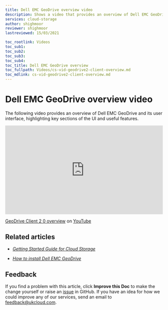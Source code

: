 ```yaml
---
title: Dell EMC GeoDrive overview video
description: Shows a video that provides an overview of Dell EMC GeoDrive
services: cloud-storage
author: shighmoor
reviewer: shighmoor
lastreviewed: 15/03/2021

toc_rootlink: Videos
toc_sub1: 
toc_sub2:
toc_sub3:
toc_sub4:
toc_title: Dell EMC GeoDrive overview
toc_fullpath: Videos/cs-vid-geodrive2-client-overview.md
toc_mdlink: cs-vid-geodrive2-client-overview.md
---
```


# Dell EMC GeoDrive overview video

The following video provides an overview of Dell EMC GeoDrive and its user interface, highlighting key sections of the UI and useful features.

<div class="row">
  <div class="col-md-10">
    <div style="padding:56.25% 0 0 0;position:relative;">
      <iframe src="https://www.youtube.com/embed/vAZ29Sygw8s" style="position:absolute;top:0;left:0;width:100%;height:100%;" frameborder="0" allow="accelerometer; autoplay; encrypted-media; gyroscope; picture-in-picture" allowfullscreen></iframe>
    </div>
    <p><a href="https://www.youtube.com/watch?v=vAZ29Sygw8s">GeoDrive Client 2 0 overview</a> on <a href="https://www.youtube.com/channel/UCnlFUyOWcS4iE_HK-ZEcNGw">YouTube</a>
  </div>
</div>

## Related articles

- [*Getting Started Guide for Cloud Storage*](cs-gs.md)

- [*How to install Dell EMC GeoDrive*](cs-how-install-geodrive2-client.md)

## Feedback

If you find a problem with this article, click **Improve this Doc** to make the change yourself or raise an [issue](https://github.com/UKCloud/documentation/issues) in GitHub. If you have an idea for how we could improve any of our services, send an email to <feedback@ukcloud.com>.
